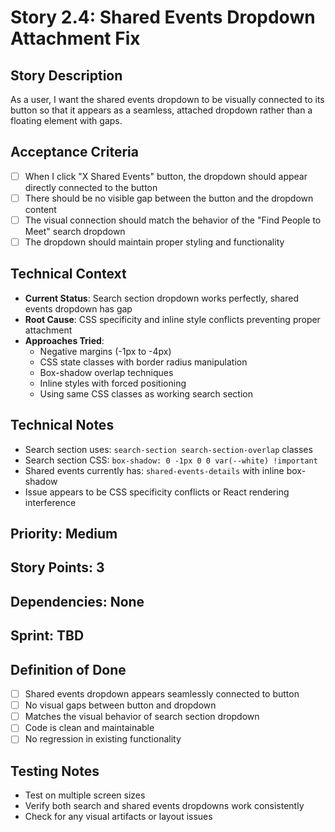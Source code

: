 # Story 2.4: Shared Events Dropdown Attachment Fix

## **Story Description**
As a user, I want the shared events dropdown to be visually connected to its button so that it appears as a seamless, attached dropdown rather than a floating element with gaps.

## **Acceptance Criteria**
- [ ] When I click "X Shared Events" button, the dropdown should appear directly connected to the button
- [ ] There should be no visible gap between the button and the dropdown content
- [ ] The visual connection should match the behavior of the "Find People to Meet" search dropdown
- [ ] The dropdown should maintain proper styling and functionality

## **Technical Context**
- **Current Status**: Search section dropdown works perfectly, shared events dropdown has gap
- **Root Cause**: CSS specificity and inline style conflicts preventing proper attachment
- **Approaches Tried**: 
  - Negative margins (-1px to -4px)
  - CSS state classes with border radius manipulation
  - Box-shadow overlap techniques
  - Inline styles with forced positioning
  - Using same CSS classes as working search section

## **Technical Notes**
- Search section uses: `search-section search-section-overlap` classes
- Search section CSS: `box-shadow: 0 -1px 0 0 var(--white) !important`
- Shared events currently has: `shared-events-details` with inline box-shadow
- Issue appears to be CSS specificity conflicts or React rendering interference

## **Priority**: Medium
## **Story Points**: 3
## **Dependencies**: None
## **Sprint**: TBD

## **Definition of Done**
- [ ] Shared events dropdown appears seamlessly connected to button
- [ ] No visual gaps between button and dropdown
- [ ] Matches the visual behavior of search section dropdown
- [ ] Code is clean and maintainable
- [ ] No regression in existing functionality

## **Testing Notes**
- Test on multiple screen sizes
- Verify both search and shared events dropdowns work consistently
- Check for any visual artifacts or layout issues
